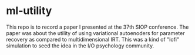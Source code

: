 # ml-utility
This repo is to record a paper I presented at the 37th SIOP conference. The paper was about the utility of using variational autoenoders for parameter recovery as compared to multidimensional IRT. This was a kind of "lofi" simulation to seed the idea in the I/O psychology community.
